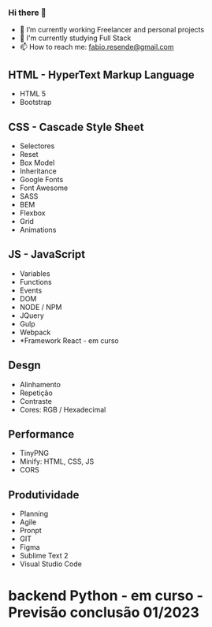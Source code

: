 ### Hi there 👋

- 🔭 I’m currently working Freelancer and personal projects
- 🌱 I'm currently studying Full Stack
- 📫 How to reach me: fabio.resende@gmail.com

## HTML - HyperText Markup Language
- HTML 5
- Bootstrap

## CSS - Cascade Style Sheet
- Selectores
- Reset 
- Box Model
- Inheritance
- Google Fonts
- Font Awesome
- SASS
- BEM
- Flexbox 
- Grid
- Animations

## JS - JavaScript
- Variables
- Functions
- Events
- DOM
- NODE / NPM
- JQuery
- Gulp
- Webpack
- *Framework React - em curso

## Desgn
- Alinhamento
- Repetição
- Contraste
- Cores: RGB / Hexadecimal

## Performance
- TinyPNG
- Minify: HTML, CSS, JS
- CORS

## Produtividade
- Planning
- Agile
- Pronpt
- GIT
- Figma
- Sublime Text 2
- Visual Studio Code

# backend Python - em curso - Previsão conclusão 01/2023

